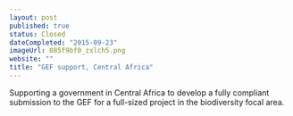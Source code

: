 ```yaml
---
layout: post
published: true
status: Closed
dateCompleted: "2015-09-23"
imageUrl: 085f9bf0_zxlch5.png
website: ""
title: "GEF support, Central Africa"
---
```




Supporting a government in Central Africa to develop a fully compliant submission to the GEF for a full-sized project in the biodiversity focal area.
